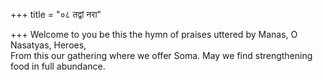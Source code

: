 +++
title = "०८ तद्वां नरा"

+++
Welcome to you be this the hymn of praises uttered by Manas, O Nasatyas, Heroes,  
     From this our gathering where we offer Soma. May we find strengthening food in full abundance.